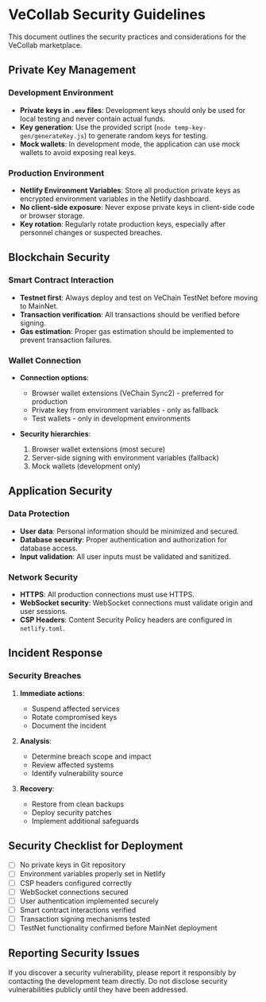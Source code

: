 # VeCollab Security Guidelines

This document outlines the security practices and considerations for the VeCollab marketplace.

## Private Key Management

### Development Environment

- **Private keys in `.env` files**: Development keys should only be used for local testing and never contain actual funds.
- **Key generation**: Use the provided script (`node temp-key-gen/generateKey.js`) to generate random keys for testing.
- **Mock wallets**: In development mode, the application can use mock wallets to avoid exposing real keys.

### Production Environment

- **Netlify Environment Variables**: Store all production private keys as encrypted environment variables in the Netlify dashboard.
- **No client-side exposure**: Never expose private keys in client-side code or browser storage.
- **Key rotation**: Regularly rotate production keys, especially after personnel changes or suspected breaches.

## Blockchain Security

### Smart Contract Interaction

- **Testnet first**: Always deploy and test on VeChain TestNet before moving to MainNet.
- **Transaction verification**: All transactions should be verified before signing.
- **Gas estimation**: Proper gas estimation should be implemented to prevent transaction failures.

### Wallet Connection

- **Connection options**:
  - Browser wallet extensions (VeChain Sync2) - preferred for production
  - Private key from environment variables - only as fallback
  - Test wallets - only in development environments

- **Security hierarchies**:
  1. Browser wallet extensions (most secure)
  2. Server-side signing with environment variables (fallback)
  3. Mock wallets (development only)

## Application Security

### Data Protection

- **User data**: Personal information should be minimized and secured.
- **Database security**: Proper authentication and authorization for database access.
- **Input validation**: All user inputs must be validated and sanitized.

### Network Security

- **HTTPS**: All production connections must use HTTPS.
- **WebSocket security**: WebSocket connections must validate origin and user sessions.
- **CSP Headers**: Content Security Policy headers are configured in `netlify.toml`.

## Incident Response

### Security Breaches

1. **Immediate actions**:
   - Suspend affected services
   - Rotate compromised keys
   - Document the incident

2. **Analysis**:
   - Determine breach scope and impact
   - Review affected systems
   - Identify vulnerability source

3. **Recovery**:
   - Restore from clean backups
   - Deploy security patches
   - Implement additional safeguards

## Security Checklist for Deployment

- [ ] No private keys in Git repository
- [ ] Environment variables properly set in Netlify
- [ ] CSP headers configured correctly
- [ ] WebSocket connections secured
- [ ] User authentication implemented securely
- [ ] Smart contract interactions verified
- [ ] Transaction signing mechanisms tested
- [ ] TestNet functionality confirmed before MainNet deployment

## Reporting Security Issues

If you discover a security vulnerability, please report it responsibly by contacting the development team directly. Do not disclose security vulnerabilities publicly until they have been addressed.